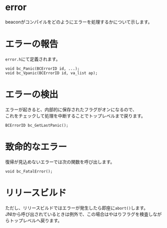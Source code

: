# error
beaconがコンパイルをどのようにエラーを処理するかについて示します。

# エラーの報告
`error.h`にて定義されます。
````
void bc_Panic(BCErrorID id, ...);
void bc_Vpanic(BCErrorID id, va_list ap);
````

# エラーの検出
エラーが起きると、内部的に保存されたフラグがオンになるので、  
これをチェックして処理を中断することでトップレベルまで戻ります。
````
BCErrorID bc_GetLastPanic();
````

# 致命的なエラー
復帰が見込めないエラーでは次の関数を呼び出します。
````
void bc_FatalError();
````

# リリースビルド
ただし、リリースビルドではエラーが発生したら即座に`abort()`します。  
JNIから呼び出されているときは例外で、この場合はやはりフラグを検査しながらトップレベルへ戻ります。